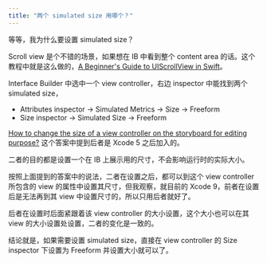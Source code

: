 ```yaml
---
title: "两个 simulated size 用哪个？"
---
```


等等，我为什么要设置 simulated size？

Scroll view 是个不错的场景，如果想在 IB 中看到整个 content area 的话。这个教程中就是这么做的，[A Beginner's Guide to UIScrollView in Swift](https://www.appcoda.com/uiscrollview-introduction/)。

Interface Builder 中选中一个 view controller，右边 inspector 中能找到两个 simulated size，

- Attributes inspector -> Simulated Metrics -> Size -> Freeform
- Size inspector -> Simulated Size -> Freeform

[How to change the size of a view controller on the storyboard for editing purpose?](https://stackoverflow.com/a/17871868) 这个答案中提到后者是 Xcode 5 之后加入的。

二者的目的都是设置一个在 IB 上展示用的尺寸，不会影响运行时的实际大小。

按照上面提到的答案中的说法，二者在设置之后，都可以到这个 view controller 所包含的 view 的属性中设置其尺寸，但我观察，就目前的 Xcode 9，前者在设置后是无法再到其 view 中设置尺寸的，所以只用后者就好了。

后者在设置时后面紧跟着该 view controller 的大小设置，这个大小也可以在其 view 的大小设置处设置，二者的变化是一致的。

结论就是，如果需要设置 simulated size，直接在 view controller 的 Size inspector 下设置为 Freeform 并设置大小就可以了。
